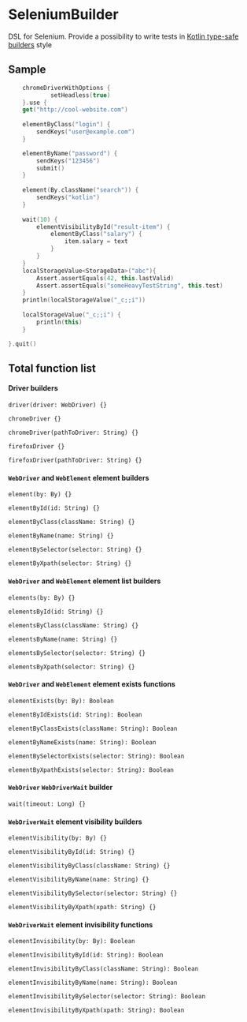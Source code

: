 # SeleniumBuilder
DSL for Selenium. Provide a possibility to write tests in [Kotlin type-safe builders](https://kotlinlang.org/docs/reference/type-safe-builders.html#a-type-safe-builder-example) style

## Sample
```kotlin
    chromeDriverWithOptions {
            setHeadless(true)
    }.use { 
    get("http://cool-website.com")
    
    elementByClass("login") {
        sendKeys("user@example.com")
    }

    elementByName("password") {
        sendKeys("123456")
        submit()
    }
    
    element(By.className("search")) {
        sendKeys("kotlin")
    }
    
    wait(10) {
        elementVisibilityById("result-item") {
            elementByClass("salary") {
                item.salary = text
            }
        }
    }
    localStorageValue<StorageData>("abc"){
        Assert.assertEquals(42, this.lastValid)
        Assert.assertEquals("someHeavyTestString", this.test)
    }
    println(localStorageValue("_c;;i"))
    
    localStorageValue("_c;;i") {
        println(this)
    }

}.quit()
```

## Total function list

#### Driver builders

`driver(driver: WebDriver) {}` 

`chromeDriver {}`

`chromeDriver(pathToDriver: String) {}`

`firefoxDriver {}`

`firefoxDriver(pathToDriver: String) {}`

#### `WebDriver` and `WebElement` element builders

`element(by: By) {}`

`elementById(id: String) {}`

`elementByClass(className: String) {}`

`elementByName(name: String) {}`

`elementBySelector(selector: String) {}`

`elementByXpath(selector: String) {}`

#### `WebDriver` and `WebElement` element list builders

`elements(by: By) {}`

`elementsById(id: String) {}`

`elementsByClass(className: String) {}`

`elementsByName(name: String) {}`

`elementsBySelector(selector: String) {}`

`elementsByXpath(selector: String) {}`

#### `WebDriver` and `WebElement` element exists functions

`elementExists(by: By): Boolean`

`elementByIdExists(id: String): Boolean`

`elementByClassExists(className: String): Boolean`

`elementByNameExists(name: String): Boolean`

`elementBySelectorExists(selector: String): Boolean`

`elementByXpathExists(selector: String): Boolean`

#### `WebDriver` `WebDriverWait` builder

`wait(timeout: Long) {}`

#### `WebDriverWait` element visibility builders

`elementVisibility(by: By) {}`

`elementVisibilityById(id: String) {}`

`elementVisibilityByClass(className: String) {}`

`elementVisibilityByName(name: String) {}`

`elementVisibilityBySelector(selector: String) {}`

`elementVisibilityByXpath(xpath: String) {}`

#### `WebDriverWait` element invisibility functions

`elementInvisibility(by: By): Boolean`

`elementInvisibilityById(id: String): Boolean`

`elementInvisibilityByClass(className: String): Boolean`

`elementInvisibilityByName(name: String): Boolean`

`elementInvisibilityBySelector(selector: String): Boolean`

`elementInvisibilityByXpath(xpath: String): Boolean`

